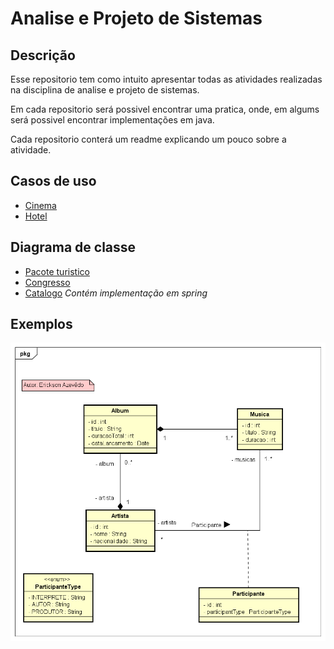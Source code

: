 # Analise e Projeto de Sistemas


## Descrição

Esse repositorio tem como intuito apresentar todas as atividades realizadas na disciplina de analise e projeto de sistemas.

Em cada repositorio será possivel encontrar uma pratica, onde, em algums será possivel encontrar implementações em java.

Cada repositorio conterá um readme explicando um pouco sobre a atividade.
## Casos de uso

- [Cinema](https://github.com/Erickson-Eng/Analise-e-Projeto-de-Sistemas/tree/main/Caso%20de%20uso/Cinema)
- [Hotel](https://github.com/Erickson-Eng/Analise-e-Projeto-de-Sistemas/tree/main/Caso%20de%20uso/Hotel)

## Diagrama de classe

- [Pacote turistico](https://github.com/Erickson-Eng/Analise-e-Projeto-de-Sistemas/tree/main/Diagrama%20de%20classe/PacoteTuristico)
- [Congresso](https://github.com/Erickson-Eng/Analise-e-Projeto-de-Sistemas/tree/main/Diagrama%20de%20classe/Congresso/Diagrams)
- [Catalogo](https://github.com/Erickson-Eng/Analise-e-Projeto-de-Sistemas/tree/main/Diagrama%20de%20classe/Catalogo) *Contém implementação em spring*


## Exemplos

<div align=center>
    <img src="https://github.com/Erickson-Eng/Analise-e-Projeto-de-Sistemas/blob/main/Diagrama%20de%20classe/Catalogo/diagrams/Catalogo%20musical%20-%20Diagrama%20de%20classe.png">
</div>
